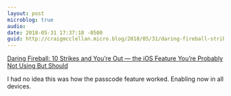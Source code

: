 ```yaml
---
layout: post
microblog: true
audio: 
date: 2018-05-31 17:37:18 -0500
guid: http://craigmcclellan.micro.blog/2018/05/31/daring-fireball-strikes.html
---
```

[Daring Fireball: 10 Strikes and You’re Out — the iOS Feature You’re Probably Not Using But Should](https://daringfireball.net/2018/05/10_strikes_and_youre_out)

I had no idea this was how the passcode feature worked. Enabling now in all devices.
